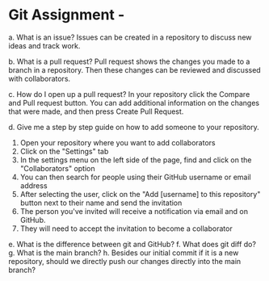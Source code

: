 # Git Assignment - <OlgaKt>

a. What is an issue?
Issues can be created in a repository to discuss new ideas and track work.

b. What is a pull request?
Pull request shows the changes you made to a branch in a repository. Then these changes can be reviewed and discussed with collaborators.

c. How do I open up a pull request?
In your repository click the Compare and Pull request button. You can add additional information on the changes that were made, and then press Create Pull Request. 

d. Give me a step by step guide on how to add someone to your repository.
1. Open your repository where you want to add collaborators
2. Click on the "Settings" tab 
3. In the settings menu on the left side of the page, find and click on the "Collaborators" option
4. You can then search for people using their GitHub username or email address
5. After selecting the user, click on the "Add [username] to this repository" button next to their name and send the invitation
6. The person you've invited will receive a notification via email and on GitHub.
7. They will need to accept the invitation to become a collaborator

e. What is the difference between git and GitHub?
f. What does git diff do?
g. What is the main branch?
h. Besides our initial commit if it is a new repository, should we directly push our changes directly into the main branch?

